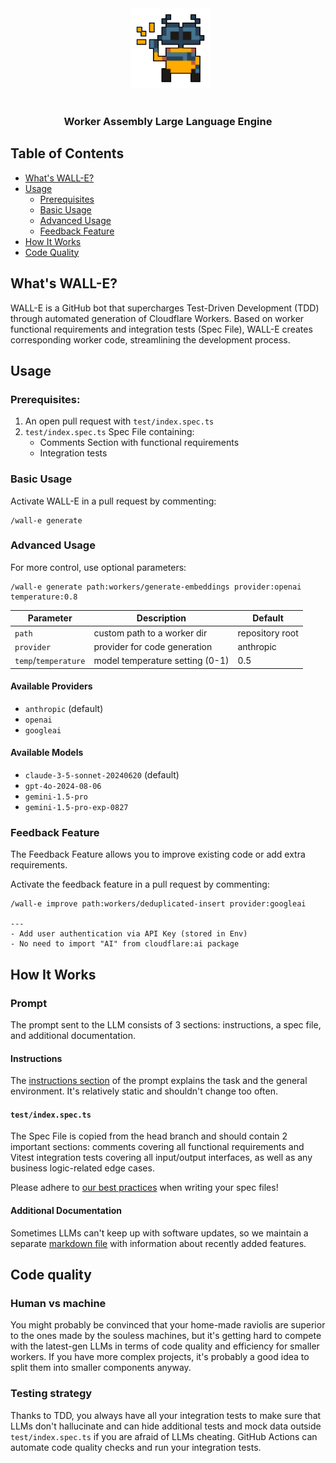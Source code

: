 <div align="center">
  <img src="./misc/readme/wall-e.png" height="128px" width="128px" />
</div>

<div align="center">
  <h3>Worker Assembly Large Language Engine</h3>
</div>

## Table of Contents
- [What's WALL-E?](#whats-wall-e)
- [Usage](#usage)
  - [Prerequisites](#prerequisites)
  - [Basic Usage](#basic-usage)
  - [Advanced Usage](#advanced-usage)
  - [Feedback Feature](#feedback-feature)
- [How It Works](#how-it-works)
- [Code Quality](#code-quality)

## What's WALL-E?

WALL-E is a GitHub bot that supercharges Test-Driven Development (TDD) through automated generation of Cloudflare Workers. Based on worker functional requirements and integration tests (Spec File), WALL-E creates corresponding worker code, streamlining the development process.

## Usage
### Prerequisites:
1. An open pull request with `test/index.spec.ts`
2. `test/index.spec.ts` Spec File containing:
   - Comments Section with functional requirements
   - Integration tests
### Basic Usage
Activate WALL-E in a pull request by commenting:
```
/wall-e generate
```
### Advanced Usage

For more control, use optional parameters:

```
/wall-e generate path:workers/generate-embeddings provider:openai temperature:0.8
```

| Parameter | Description | Default |
|--------|-------------|---------|
| `path` | custom path to a worker dir | repository root |
| `provider` | provider for code generation | anthropic |
| `temp`/`temperature` | model temperature setting (0-1) | 0.5 |

#### Available Providers

- `anthropic` (default)
- `openai`
- `googleai`

#### Available Models

- `claude-3-5-sonnet-20240620` (default)
- `gpt-4o-2024-08-06`
- `gemini-1.5-pro`
- `gemini-1.5-pro-exp-0827`

### Feedback Feature
The Feedback Feature allows you to improve existing code or add extra requirements. 

Activate the feedback feature in a pull request by commenting:

```
/wall-e improve path:workers/deduplicated-insert provider:googleai

---
- Add user authentication via API Key (stored in Env)
- No need to import "AI" from cloudflare:ai package
```

## How It Works

### Prompt

The prompt sent to the LLM consists of 3 sections: instructions, a spec file, and additional documentation.

#### Instructions

The [instructions section](markdown/instructions.md) of the prompt explains the task and the general environment. It's relatively static and shouldn't change too often.

#### `test/index.spec.ts`

The Spec File is copied from the head branch and should contain 2 important sections: comments covering all functional requirements and Vitest integration tests covering all input/output interfaces, as well as any business logic-related edge cases.

Please adhere to [our best practices](wiki/spec_file_best_practices.md) when writing your spec files!

#### Additional Documentation

Sometimes LLMs can't keep up with software updates, so we maintain a separate [markdown file](markdown/documentation.md) with information about recently added features.

## Code quality

### Human vs machine

You might probably be convinced that your home-made raviolis are superior to the ones made by the souless machines, but it's getting hard to compete with the latest-gen LLMs in terms of code quality and efficiency for smaller workers. If you have more complex projects, it's probably a good idea to split them into smaller components anyway.

### Testing strategy

Thanks to TDD, you always have all your integration tests to make sure that LLMs don't hallucinate and can hide additional tests and mock data outside `test/index.spec.ts` if you are afraid of LLMs cheating. GitHub Actions can automate code quality checks and run your integration tests.

